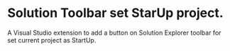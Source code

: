 # Solution Toolbar set StarUp project.
A Visual Studio extension to add a button on Solution Explorer toolbar for set current project as StartUp.

